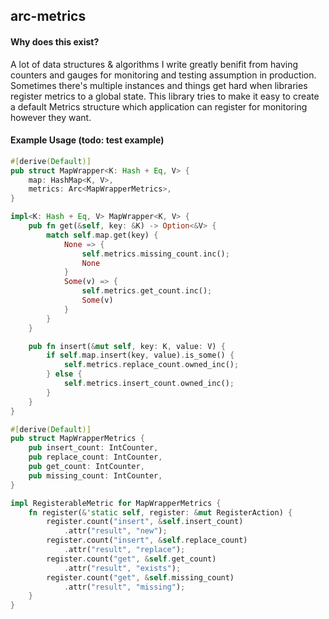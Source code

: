 ## arc-metrics

#### Why does this exist?
A lot of data structures & algorithms I write greatly benifit from having counters and gauges for
monitoring and testing assumption in production. Sometimes there's multiple instances and things
get hard when libraries register metrics to a global state. This library tries to make it easy
to create a default Metrics structure which application can register for monitoring however they
want.

#### Example Usage (todo: test example)

```rust
#[derive(Default)]
pub struct MapWrapper<K: Hash + Eq, V> {
    map: HashMap<K, V>,
    metrics: Arc<MapWrapperMetrics>,
}

impl<K: Hash + Eq, V> MapWrapper<K, V> {
    pub fn get(&self, key: &K) -> Option<&V> {
        match self.map.get(key) {
            None => {
                self.metrics.missing_count.inc();
                None
            }
            Some(v) => {
                self.metrics.get_count.inc();
                Some(v)
            }
        }
    }

    pub fn insert(&mut self, key: K, value: V) {
        if self.map.insert(key, value).is_some() {
            self.metrics.replace_count.owned_inc();
        } else {
            self.metrics.insert_count.owned_inc();
        }
    }
}

#[derive(Default)]
pub struct MapWrapperMetrics {
    pub insert_count: IntCounter,
    pub replace_count: IntCounter,
    pub get_count: IntCounter,
    pub missing_count: IntCounter,
}

impl RegisterableMetric for MapWrapperMetrics {
    fn register(&'static self, register: &mut RegisterAction) {
        register.count("insert", &self.insert_count)
            .attr("result", "new");
        register.count("insert", &self.replace_count)
            .attr("result", "replace");
        register.count("get", &self.get_count)
            .attr("result", "exists");
        register.count("get", &self.missing_count)
            .attr("result", "missing");
    }
}

```
